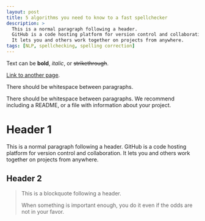 ```yaml
---
layout: post
title: 5 algorithms you need to know to a fast spellchecker
description: >
  This is a normal paragraph following a header.
  GitHub is a code hosting platform for version control and collaboration.
  It lets you and others work together on projects from anywhere.
tags: [NLP, spellchecking, spelling correction]
---
```


Text can be **bold**, _italic_, or ~~strikethrough~~.

[Link to another page](another-page).

There should be whitespace between paragraphs.

There should be whitespace between paragraphs. We recommend including a README, or a file with information about your project.

# Header 1

This is a normal paragraph following a header. GitHub is a code hosting platform for version control and collaboration. It lets you and others work together on projects from anywhere.

## Header 2

> This is a blockquote following a header.
>
> When something is important enough, you do it even if the odds are not in your favor.
